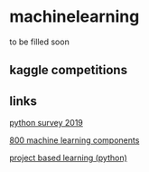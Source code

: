 # machinelearning
to be filled soon


## kaggle competitions

## links
[python survey 2019](https://www.jetbrains.com/lp/python-developers-survey-2019/)

[800 machine learning components](https://paperswithcode.com/methods)

[project based learning (python)](https://github.com/tuvtran/project-based-learning#python)
